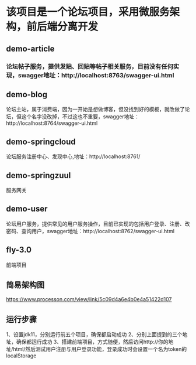 # 该项目是一个论坛项目，采用微服务架构，前后端分离开发
## demo-article
### 论坛帖子服务，提供发贴、回贴等帖子相关服务，目前没有任何实现，swagger地址：http://localhost:8763/swagger-ui.html

## demo-blog
论坛主站，属于消费端，因为一开始是想做博客，但没找到好的模板，就改做了论坛，但这个名字没改掉，不过这也不重要，swagger地址：http://localhost:8764/swagger-ui.html

## demo-springcloud
论坛服务注册中心、发现中心,地址：http://localhost:8761/

## demo-springzuul
服务网关

## demo-user
论坛用户服务，提供常见的用户服务操作，目前已实现的包括用户登录、注册、改密码、查询用户，swagger地址：http://localhost:8762/swagger-ui.html

## fly-3.0
前端项目

## 简易架构图
https://www.processon.com/view/link/5c09d4a6e4b0e4a51422d107

## 运行步骤
1、设置jdk11，分别运行前五个项目，确保都启动成功
2、分别上面提到的三个地址，确保都运行成功
3、搭建前端项目，方式随便，然后访问http://你的地址/html/然后测试用户注册与用户登录功能，登录成功时会设置一个名为token的localStorage